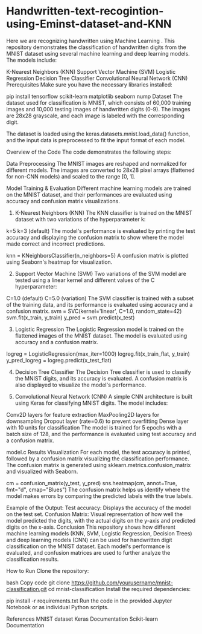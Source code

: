 # Handwritten-text-recogintion-using-Eminst-dataset-and-KNN
Here we are recognizing handwritten using Machine Learning .
This repository demonstrates the classification of handwritten digits from the MNIST dataset using several machine learning and deep learning models. The models include:

K-Nearest Neighbors (KNN)
Support Vector Machine (SVM)
Logistic Regression
Decision Tree Classifier
Convolutional Neural Network (CNN)
Prerequisites
Make sure you have the necessary libraries installed:

pip install tensorflow scikit-learn matplotlib seaborn nump
Dataset
The dataset used for classification is MNIST, which consists of 60,000 training images and 10,000 testing images of handwritten digits (0-9). The images are 28x28 grayscale, and each image is labeled with the corresponding digit.

The dataset is loaded using the keras.datasets.mnist.load_data() function, and the input data is preprocessed to fit the input format of each model.

Overview of the Code
The code demonstrates the following steps:

Data Preprocessing
The MNIST images are reshaped and normalized for different models. The images are converted to 28x28 pixel arrays (flattened for non-CNN models) and scaled to the range [0, 1].

Model Training & Evaluation
Different machine learning models are trained on the MNIST dataset, and their performances are evaluated using accuracy and confusion matrix visualizations.

1. K-Nearest Neighbors (KNN)
The KNN classifier is trained on the MNIST dataset with two variations of the hyperparameter k:

k=5
k=3 (default)
The model's performance is evaluated by printing the test accuracy and displaying the confusion matrix to show where the model made correct and incorrect predictions.

knn = KNeighborsClassifier(n_neighbors=5)
A confusion matrix is plotted using Seaborn's heatmap for visualization.

2. Support Vector Machine (SVM)
Two variations of the SVM model are tested using a linear kernel and different values of the C hyperparameter:

C=1.0 (default)
C=5.0 (variation)
The SVM classifier is trained with a subset of the training data, and its performance is evaluated using accuracy and a confusion matrix.
svm = SVC(kernel='linear', C=1.0, random_state=42)
svm.fit(x_train, y_train)
y_pred = svm.predict(x_test)

3. Logistic Regression
The Logistic Regression model is trained on the flattened images of the MNIST dataset. The model is evaluated using accuracy and a confusion matrix.

logreg = LogisticRegression(max_iter=1000)
logreg.fit(x_train_flat, y_train)
y_pred_logreg = logreg.predict(x_test_flat)

4. Decision Tree Classifier
The Decision Tree classifier is used to classify the MNIST digits, and its accuracy is evaluated. A confusion matrix is also displayed to visualize the model's performance.

5. Convolutional Neural Network (CNN)
A simple CNN architecture is built using Keras for classifying MNIST digits. The model includes:

Conv2D layers for feature extraction
MaxPooling2D layers for downsampling
Dropout layer (rate=0.6) to prevent overfitting
Dense layer with 10 units for classification
The model is trained for 5 epochs with a batch size of 128, and the performance is evaluated using test accuracy and a confusion matrix.



model.c
Results Visualization
For each model, the test accuracy is printed, followed by a confusion matrix visualizing the classification performance. The confusion matrix is generated using sklearn.metrics.confusion_matrix and visualized with Seaborn.


cm = confusion_matrix(y_test, y_pred)
sns.heatmap(cm, annot=True, fmt="d", cmap="Blues")
The confusion matrix helps us identify where the model makes errors by comparing the predicted labels with the true labels.

Example of the Output:
Test accuracy: Displays the accuracy of the model on the test set.
Confusion Matrix: Visual representation of how well the model predicted the digits, with the actual digits on the y-axis and predicted digits on the x-axis.
Conclusion
This repository shows how different machine learning models (KNN, SVM, Logistic Regression, Decision Trees) and deep learning models (CNN) can be used for handwritten digit classification on the MNIST dataset. Each model's performance is evaluated, and confusion matrices are used to further analyze the classification results.

How to Run
Clone the repository:

bash
Copy code
git clone https://github.com/yourusername/mnist-classification.git
cd mnist-classification
Install the required dependencies:

pip install -r requirements.txt
Run the code in the provided Jupyter Notebook or as individual Python scripts.

References
MNIST dataset
Keras Documentation
Scikit-learn Documentation
